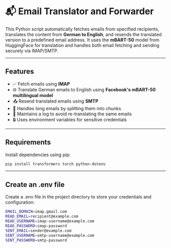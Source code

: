 # 📬 Email Translator and Forwarder

This Python script automatically fetches emails from specified recipients, translates the content from **German to English**, and resends the translated version to a predefined email address. It uses the **mBART-50** model from HuggingFace for translation and handles both email fetching and sending securely via IMAP/SMTP.

---

##  Features

- ✅ Fetch emails using **IMAP**
- 🌐 Translate German emails to English using **Facebook's mBART-50 multilingual model**
- 📤 Resend translated emails using **SMTP**
- 🧠 Handles long emails by splitting them into chunks
- 💾 Maintains a log to avoid re-translating the same emails
- 🔒 Uses environment variables for sensitive credentials

---

##  Requirements

Install dependencies using pip:

```bash
pip install transformers torch python-dotenv
```

---

## Create an .env file
Create a .env file in the project directory to store your credentials and configuration:
```bash
EMAIL_DOMAIN=imap.gmail.com
READ_EMAIL=recipient@example.com
READ_USERNAME=imap-username@example.com
READ_PASSWORD=imap-password
SENT_EMAIL=sender@example.com
SENT_USERNAME=smtp-username@example.com
SENT_PASSWORD=smtp-password
```

